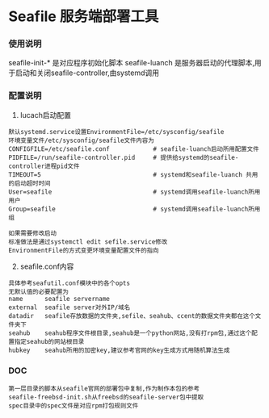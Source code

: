# Seafile 服务端部署工具

### 使用说明
seafile-init-* 是对应程序初始化脚本
seafile-luanch 是服务器启动的代理脚本,用于启动和关闭seafile-controller,由systemd调用


### 配置说明
1. lucach启动配置
```text
默认systemd.service设置EnvironmentFile=/etc/sysconfig/seafile
环境变量文件/etc/sysconfig/seafile文件内容为
CONFIGFILE=/etc/seafile.conf            # seafile-luanch启动所用配置文件
PIDFILE=/run/seafile-controller.pid     # 提供给systemd的seafile-controller进程pid文件
TIMEOUT=5                               # systemd和seafile-luanch 共用的启动超时时间
User=seafile                            # systemd调用seafile-luanch所用用户
Group=seafile                           # systemd调用seafile-luanch所用组

如果需要修改启动
标准做法是通过systemctl edit sefile.service修改
EnvironmentFile的方式变更环境变量配置文件的指向
```

2. seafile.conf内容
```text
具体参考seafutil.conf模块中的各个opts
无默认值的必要配置为
name      seafile servername
external  seafile server对外IP/域名
datadir   seafile存放数据的文件夹,sefile、seahub、ccent的数据文件夹都在这个文件夹下
seahub    seahub程序文件根目录,seahub是一个python网站,没有打rpm包,通过这个配置指定seahub的网站根目录
hubkey    seahub所用的加密key,建议参考官网的key生成方式用随机算法生成
```


### DOC
```text
第一层目录的脚本从seafile官网的部署包中复制,作为制作本包的参考
seafile-freebsd-init.sh从freebsd的seafile-server包中提取
spec目录中的spec文件是对应rpm打包规则文件
```